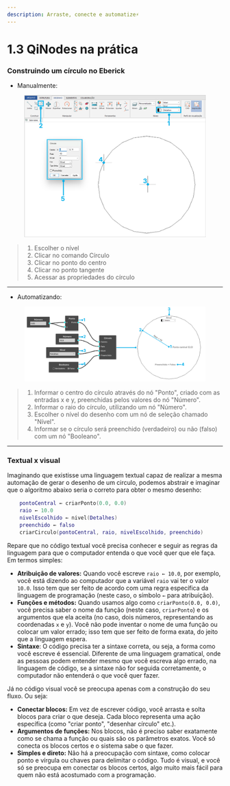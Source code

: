 ```yaml
---
description: Arraste, conecte e automatize⚡
---
```


# 1.3 QiNodes na prática

### Construindo um círculo no Eberick

* Manualmente:

<figure><img src="../.gitbook/assets/image (4).png" alt=""><figcaption></figcaption></figure>

> 1. Escolher o nível
> 2. Clicar no comando Círculo&#x20;
> 3. Clicar no ponto do centro&#x20;
> 4. Clicar no ponto tangente
> 5. Acessar as propriedades do círculo

***

* Automatizando:

<figure><img src="../.gitbook/assets/image (5).png" alt=""><figcaption></figcaption></figure>

> 1. Informar o centro do círculo através do nó "Ponto", criado com as entradas x e y, preenchidas pelos valores do nó "Número".
> 2. Informar o raio do círculo, utilizando um nó "Número".&#x20;
> 3. Escolher o nível do desenho com um nó de seleção chamado "Nível".&#x20;
> 4. Informar se o círculo será preenchido (verdadeiro) ou não (falso) com um nó "Booleano".

***

### Textual x visual

Imaginando que existisse uma linguagem textual capaz de realizar a mesma automação de gerar o desenho de um circulo, podemos abstrair e imaginar que o algoritmo abaixo seria o correto para obter o mesmo desenho:&#x20;

```lua
    pontoCentral ← criarPonto(0.0, 0.0)
    raio ← 10.0
    nivelEscolhido ← nivel(Detalhes)
    preenchido ← falso
    criarCirculo(pontoCentral, raio, nivelEscolhido, preenchido)
```

Repare que no código textual você precisa conhecer e seguir as regras da linguagem para que o computador entenda o que você quer que ele faça. Em termos simples:

* **Atribuição de valores:** Quando você escreve `raio ← 10.0`, por exemplo, você está dizendo ao computador que a variável `raio` vai ter o valor `10.0`. Isso tem que ser feito de acordo com uma regra específica da linguagem de programação (neste caso, o símbolo `←` para atribuição).
* **Funções e métodos:** Quando usamos algo como `criarPonto(0.0, 0.0)`, você precisa saber o nome da função (neste caso, `criarPonto`) e os argumentos que ela aceita (no caso, dois números, representando as coordenadas `x` e `y`). Você não pode inventar o nome de uma função ou colocar um valor errado; isso tem que ser feito de forma exata, do jeito que a linguagem espera.
* **Sintaxe**: O código precisa ter a sintaxe correta, ou seja, a forma como você escreve é essencial. Diferente de uma linguagem gramatical, onde as pessoas podem entender mesmo que você escreva algo errado, na linguagem de código, se a sintaxe não for seguida corretamente, o computador não entenderá o que você quer fazer.

Já no código visual você se preocupa apenas com a construção do seu fluxo. Ou seja:&#x20;

* **Conectar blocos:** Em vez de escrever código, você arrasta e solta blocos para criar o que deseja. Cada bloco representa uma ação específica (como "criar ponto", "desenhar círculo" etc.).
* **Argumentos de funções:** Nos blocos, não é preciso saber exatamente como se chama a função ou quais são os parâmetros exatos. Você só conecta os blocos certos e o sistema sabe o que fazer.
* **Simples e direto:** Não há a preocupação com sintaxe, como colocar ponto e vírgula ou chaves para delimitar o código. Tudo é visual, e você só se preocupa em conectar os blocos certos, algo muito mais fácil para quem não está acostumado com a programação.



